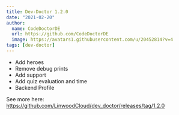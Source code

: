 ```yaml
---
title: Dev-Doctor 1.2.0
date: "2021-02-20"
author:
  name: CodeDoctorDE
  url: https://github.com/CodeDoctorDE
  image: https://avatars1.githubusercontent.com/u/20452814?v=4
tags: [dev-doctor]
---
```


- Add heroes
- Remove debug prints
- Add support
- Add quiz evaluation and time
- Backend Profile

See more here: <https://github.com/LinwoodCloud/dev_doctor/releases/tag/1.2.0>
